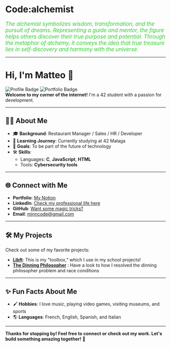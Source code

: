 # Code:alchemist

<span style="color: limegreen; font-size: 1.2em; font-style: italic;">
The alchemist symbolizes wisdom, transformation, and the pursuit of dreams. Representing a guide and mentor, the figure helps others discover their true purpose and potential. Through the metaphor of alchemy, it conveys the idea that true treasure lies in self-discovery and harmony with the universe.
</span>

---

# Hi, I'm Matteo 👋

![Profile Badge](https://img.shields.io/badge/-Developer-blue) ![Portfolio Badge](https://img.shields.io/badge/-Portfolio-orange)  
**Welcome to my corner of the internet!** I'm a 42 student with a passion for development.  

---

## 👨‍💻 About Me

- 🎓 **Background**: Restaurant Manager / Sales / HR / Developer  
- 🌱 **Learning Journey**: Currently studying at 42 Malaga  
- 🎯 **Goals**: To be part of the future of technology  
- 🛠️ **Skills**:  
  - Languages: **C**, **JavaScript**, **HTML**  
  - Tools: **Cybersecurity tools**

---

## 🌐 Connect with Me

- **Portfolio**: [My Notion](https://mjnn.notion.site/Home-efa120f4990b47a591505e232ce90f47?pvs=4)  
- **LinkedIn**: [Check my professional life here](https://linkedin.com/in/matteo-jeannin-41045b214)  
- **GitHub**: [Want some magic tricks?](https://github.com/Maj-e)  
- **Email**: [mjnncode@gmail.com](mailto:mjnncode@gmail.com)  

---

## 🛠️ My Projects

Check out some of my favorite projects:

- **[Libft](https://github.com/Maj-e/libft)**: This is my "toolbox," which I use in my school projects!
- **[The Dinning Philosopher](https://github.com/Maj-e/The-dinning-Philosopher)** : Have a look to how I resolved the dinning philosopher problem and race conditions

---

## ✨ Fun Facts About Me

- 🖌️ **Hobbies**: I love music, playing video games, visiting museums, and sports  
- 🌎 **Languages**: French, English, Spanish, and Italian  

---

**Thanks for stopping by! Feel free to connect or check out my work. Let's build something amazing together!** 🚀

